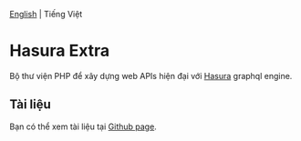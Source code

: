 [English](./README.md) | Tiếng Việt

Hasura Extra
============

Bộ thư viện PHP để xây dựng web APIs hiện đại với [Hasura](https://hasura.io/) graphql engine.

Tài liệu
--------

Bạn có thể xem tài liệu tại [Github page](https://hasura-extra.github.io/).